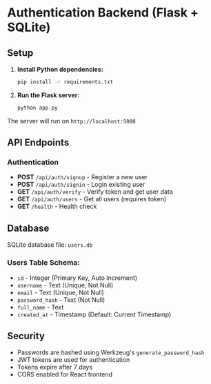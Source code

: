 # Authentication Backend (Flask + SQLite)

## Setup

1. **Install Python dependencies:**

   ```bash
   pip install -r requirements.txt
   ```

2. **Run the Flask server:**
   ```bash
   python app.py
   ```

The server will run on `http://localhost:5000`

## API Endpoints

### Authentication

- **POST** `/api/auth/signup` - Register a new user
- **POST** `/api/auth/signin` - Login existing user
- **GET** `/api/auth/verify` - Verify token and get user data
- **GET** `/api/auth/users` - Get all users (requires token)
- **GET** `/health` - Health check

## Database

SQLite database file: `users.db`

### Users Table Schema:

- `id` - Integer (Primary Key, Auto Increment)
- `username` - Text (Unique, Not Null)
- `email` - Text (Unique, Not Null)
- `password_hash` - Text (Not Null)
- `full_name` - Text
- `created_at` - Timestamp (Default: Current Timestamp)

## Security

- Passwords are hashed using Werkzeug's `generate_password_hash`
- JWT tokens are used for authentication
- Tokens expire after 7 days
- CORS enabled for React frontend
